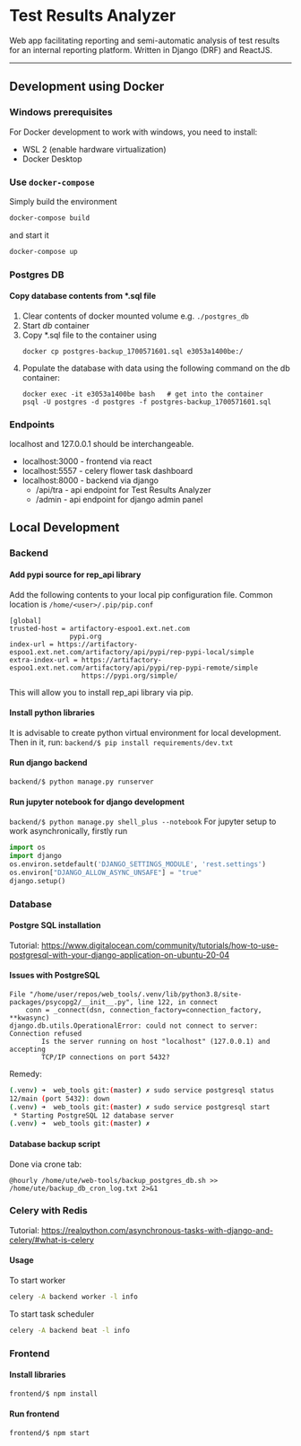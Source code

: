 # Test Results Analyzer
Web app facilitating reporting and semi-automatic analysis of test results for an internal reporting platform. 
Written in Django (DRF) and ReactJS.
__________

## Development using Docker 
### Windows prerequisites
For Docker development to work with windows, you need to install:
- WSL 2 (enable hardware virtualization)
- Docker Desktop

### Use `docker-compose`

Simply build the environment
```bash
docker-compose build
```
and start it
```bash
docker-compose up
```

### Postgres DB
#### Copy database contents from *.sql file
1. Clear contents of docker mounted volume e.g. `./postgres_db`
2. Start _db_ container
3. Copy *.sql file to the container using
    ```
    docker cp postgres-backup_1700571601.sql e3053a1400be:/
    ```
4. Populate the database with data using the following command on the db container:
    ```
    docker exec -it e3053a1400be bash   # get into the container
    psql -U postgres -d postgres -f postgres-backup_1700571601.sql
    ```

### Endpoints
localhost and 127.0.0.1 should be interchangeable.
- localhost:3000 - frontend via react
- localhost:5557 - celery flower task dashboard
- localhost:8000 - backend via django
    - /api/tra - api endpoint for Test Results Analyzer
    - /admin - api endpoint for django admin panel


## Local Development
### Backend

#### Add pypi source for rep_api library
Add the following contents to your local pip configuration file.
Common location is `/home/<user>/.pip/pip.conf`
```
[global]
trusted-host = artifactory-espoo1.ext.net.com
               pypi.org
index-url = https://artifactory-espoo1.ext.net.com/artifactory/api/pypi/rep-pypi-local/simple
extra-index-url = https://artifactory-espoo1.ext.net.com/artifactory/api/pypi/rep-pypi-remote/simple
                  https://pypi.org/simple/
```
This will allow you to install rep_api library via pip.
#### Install python libraries
It is advisable to create python virtual environment for local development. Then in it, run:
`backend/$ pip install requirements/dev.txt`
#### Run django backend
`backend/$ python manage.py runserver`

#### Run jupyter notebook for django development
`backend/$ python manage.py shell_plus --notebook`
For jupyter setup to work asynchronically, firstly run
```python
import os
import django
os.environ.setdefault('DJANGO_SETTINGS_MODULE', 'rest.settings')
os.environ["DJANGO_ALLOW_ASYNC_UNSAFE"] = "true"
django.setup()
```


### Database
#### Postgre SQL installation
Tutorial: https://www.digitalocean.com/community/tutorials/how-to-use-postgresql-with-your-django-application-on-ubuntu-20-04

#### Issues with PostgreSQL
```
File "/home/user/repos/web_tools/.venv/lib/python3.8/site-packages/psycopg2/__init__.py", line 122, in connect
    conn = _connect(dsn, connection_factory=connection_factory, **kwasync)
django.db.utils.OperationalError: could not connect to server: Connection refused
        Is the server running on host "localhost" (127.0.0.1) and accepting
        TCP/IP connections on port 5432?
```
Remedy:
```sh
(.venv) ➜  web_tools git:(master) ✗ sudo service postgresql status
12/main (port 5432): down
(.venv) ➜  web_tools git:(master) ✗ sudo service postgresql start
 * Starting PostgreSQL 12 database server                                                                                                                                                          [ OK ]
(.venv) ➜  web_tools git:(master) ✗
```
#### Database backup script
Done via crone tab:
```
@hourly /home/ute/web-tools/backup_postgres_db.sh >> /home/ute/backup_db_cron_log.txt 2>&1
```

### Celery with Redis
Tutorial: https://realpython.com/asynchronous-tasks-with-django-and-celery/#what-is-celery

#### Usage
To start worker
```sh
celery -A backend worker -l info
```

To start task scheduler
```sh
celery -A backend beat -l info
```

### Frontend
#### Install libraries
```bash
frontend/$ npm install
```
#### Run frontend
```bash
frontend/$ npm start
```
